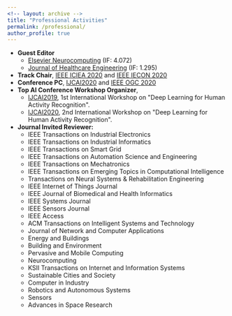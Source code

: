 ```yaml
---
<!-- layout: archive -->
title: "Professional Activities"
permalink: /professional/
author_profile: true
---
```

* **Guest Editor**
  * [Elsevier Neurocomputing](https://www.journals.elsevier.com/neurocomputing) (IF: 4.072)
  * [Journal of Healthcare Engineering](https://www.hindawi.com/journals/jhe/) (IF: 1.295)
* **Track Chair**, [IEEE ICIEA 2020](http://www.ieeeiciea.org/2020/) and [IEEE IECON 2020](https://www.iecon2020.org/)
* **Conference PC**, [IJCAI2020](https://ijcai20.org/) and [IEEE OGC 2020](http://www.ipsogc.org/)
* **Top AI Conference Workshop Organizer**, 
  * [IJCAI2019](https://ijcai19.org/), 1st International Workshop on "Deep Learning for Human Activity Recognition".
  * [IJCAI2020](https://ijcai20.org/), 2nd International Workshop on "Deep Learning for Human Activity Recognition".
* **Journal Invited Reviewer:**
  * IEEE Transactions on Industrial Electronics
  * IEEE Transactions on Industrial Informatics
  * IEEE Transactions on Smart Grid
  * IEEE Transactions on Automation Science and Engineering
  * IEEE Transactions on Mechatronics
  * IEEE Transactions on Emerging Topics in Computational Intelligence
  * Transactions on Neural Systems & Rehabilitation Engineering 
  * IEEE Internet of Things Journal
  * IEEE Journal of Biomedical and Health Informatics
  * IEEE Systems Journal
  * IEEE Sensors Journal
  * IEEE Access
  * ACM Transactions on Intelligent Systems and Technology
  * Journal of Network and Computer Applications
  * Energy and Buildings
  * Building and Environment
  * Pervasive and Mobile Computing
  * Neurocomputing
  * KSII Transactions on Internet and Information Systems
  * Sustainable Cities and Society
  * Computer in Industry
  * Robotics and Autonomous Systems
  * Sensors
  * Advances in Space Research
 
